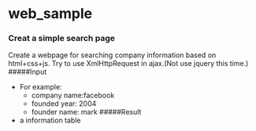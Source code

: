 # web_sample
### Creat a simple search page
Create a webpage for searching company information based on html+css+js. Try to use XmlHttpRequest in ajax.(Not use jquery this time.)
#####Input
* For example:
  * company name:facebook
  * founded year: 2004
  * founder name: mark
#####Result
* a information table 
